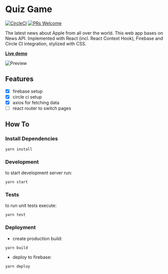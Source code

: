 # Quiz Game
[![CircleCI](https://circleci.com/gh/chornaya-com/news/tree/master.svg?style=svg&circle-token=63f6f27e841f7eff22bbd348eaee6daf742f2c66)](https://circleci.com/gh/chornaya-com/news/tree/master)
[![PRs Welcome](https://img.shields.io/badge/PRs-welcome-brightgreen.svg)]()

The latest news about Apple from all over the world. This web app bases on News API.
Implemented with React (incl. React Context Hook), Firebase and Circle CI integration, stylized with CSS.

[**Live demo**](https://news-apple.web.app/)

![Preview](https://user-images.githubusercontent.com/61564546/109834150-ced55680-7c39-11eb-9e6d-ab7fd5574891.png)
## Features
- [x] firebase setup
- [x] circle ci setup
- [x] axios for fetching data
- [ ] react router to switch pages

## How To
### Install Dependencies
```
yarn install
```
### Development
to start development server run:
```
yarn start
```
### Tests
to run unit tests execute:
```
yarn test
```
### Deployment
- create production build:
```
yarn build
```
- deploy to firebase:
```
yarn deploy
```